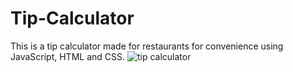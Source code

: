 # Tip-Calculator
This is a tip calculator made for restaurants for convenience using JavaScript, HTML and CSS.
![tip calculator](https://user-images.githubusercontent.com/60537053/142732656-e15dc006-1332-4030-a1aa-192e055e23f7.png)
